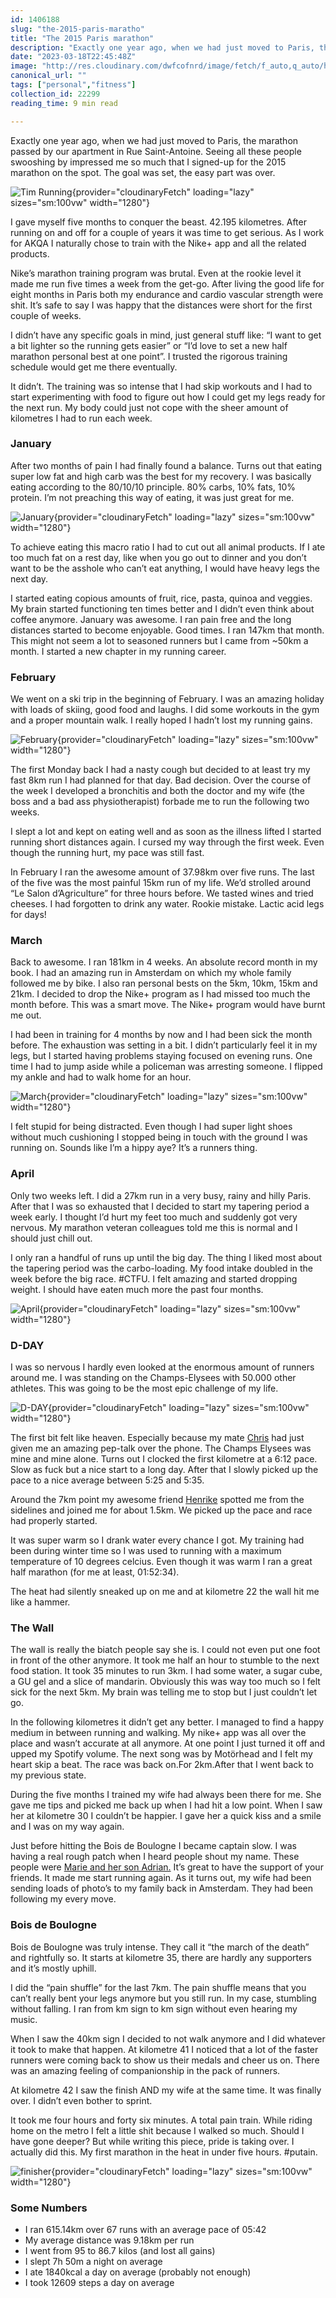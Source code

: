 ```yaml
---
id: 1406188
slug: "the-2015-paris-maratho"
title: "The 2015 Paris marathon"
description: "Exactly one year ago, when we had just moved to Paris, the marathon passed by our apartment in Rue..."
date: "2023-03-18T22:45:48Z"
image: "http://res.cloudinary.com/dwfcofnrd/image/fetch/f_auto,q_auto/https%3A%2F%2Fdev-to-uploads.s3.amazonaws.com%2Fuploads%2Farticles%2Furlbqaankzj82uhwrfq7.jpg"
canonical_url: ""
tags: ["personal","fitness"]
collection_id: 22299
reading_time: 9 min read

---
```


Exactly one year ago, when we had just moved to Paris, the marathon passed by our apartment in Rue Saint-Antoine. Seeing all these people swooshing by impressed me so much that I signed-up for the 2015 marathon on the spot. The goal was set, the easy part was over.

![Tim Running](https://dev-to-uploads.s3.amazonaws.com/uploads/articles/gu3psk58kwz3gfppsmc8.jpg){provider="cloudinaryFetch" loading="lazy" sizes="sm:100vw" width="1280"}

I gave myself five months to conquer the beast. 42.195 kilometres. After running on and off for a couple of years it was time to get serious. As I work for AKQA I naturally chose to train with the Nike+ app and all the related products.

Nike’s marathon training program was brutal. Even at the rookie level it made me run five times a week from the get-go. After living the good life for eight months in Paris both my endurance and cardio vascular strength were shit. It’s safe to say I was happy that the distances were short for the first couple of weeks.

I didn’t have any specific goals in mind, just general stuff like: “I want to get a bit lighter so the running gets easier” or “I’d love to set a new half marathon personal best at one point”. I trusted the rigorous training schedule would get me there eventually.

It didn’t. The training was so intense that I had skip workouts and I had to start experimenting with food to figure out how I could get my legs ready for the next run. My body could just not cope with the sheer amount of kilometres I had to run each week.

### January

After two months of pain I had finally found a balance. Turns out that eating super low fat and high carb was the best for my recovery. I was basically eating according to the 80/10/10 principle. 80% carbs, 10% fats, 10% protein. I’m not preaching this way of eating, it was just great for me.

![January](https://dev-to-uploads.s3.amazonaws.com/uploads/articles/9z60d58hzj247adpsmsn.jpg){provider="cloudinaryFetch" loading="lazy" sizes="sm:100vw" width="1280"}

To achieve eating this macro ratio I had to cut out all animal products. If I ate too much fat on a rest day, like when you go out to dinner and you don’t want to be the asshole who can’t eat anything, I would have heavy legs the next day.

I started eating copious amounts of fruit, rice, pasta, quinoa and veggies. My brain started functioning ten times better and I didn’t even think about coffee anymore. January was awesome. I ran pain free and the long distances started to become enjoyable. Good times. I ran 147km that month. This might not seem a lot to seasoned runners but I came from ~50km a month. I started a new chapter in my running career.

### February

We went on a ski trip in the beginning of February. I was an amazing holiday with loads of skiing, good food and laughs. I did some workouts in the gym and a proper mountain walk. I really hoped I hadn’t lost my running gains.

![February](https://dev-to-uploads.s3.amazonaws.com/uploads/articles/etfg0xoxax0zbyzrmcig.jpg){provider="cloudinaryFetch" loading="lazy" sizes="sm:100vw" width="1280"}

The first Monday back I had a nasty cough but decided to at least try my fast 8km run I had planned for that day. Bad decision. Over the course of the week I developed a bronchitis and both the doctor and my wife (the boss and a bad ass physiotherapist) forbade me to run the following two weeks.

I slept a lot and kept on eating well and as soon as the illness lifted I started running short distances again. I cursed my way through the first week. Even though the running hurt, my pace was still fast.

In February I ran the awesome amount of 37.98km over five runs. The last of the five was the most painful 15km run of my life. We’d strolled around “Le Salon d’Agriculture” for three hours before. We tasted wines and tried cheeses. I had forgotten to drink any water. Rookie mistake. Lactic acid legs for days!

### March

Back to awesome. I ran 181km in 4 weeks. An absolute record month in my book. I had an amazing run in Amsterdam on which my whole family followed me by bike. I also ran personal bests on the 5km, 10km, 15km and 21km. I decided to drop the Nike+ program as I had missed too much the month before. This was a smart move. The Nike+ program would have burnt me out.

I had been in training for 4 months by now and I had been sick the month before. The exhaustion was setting in a bit. I didn’t particularly feel it in my legs, but I started having problems staying focused on evening runs. One time I had to jump aside while a policeman was arresting someone. I flipped my ankle and had to walk home for an hour.

![March](https://dev-to-uploads.s3.amazonaws.com/uploads/articles/1r8u4pxda4nalwwa4x0o.jpg){provider="cloudinaryFetch" loading="lazy" sizes="sm:100vw" width="1280"}

I felt stupid for being distracted. Even though I had super light shoes without much cushioning I stopped being in touch with the ground I was running on. Sounds like I’m a hippy aye? It’s a runners thing.

### April

Only two weeks left. I did a 27km run in a very busy, rainy and hilly Paris. After that I was so exhausted that I decided to start my tapering period a week early. I thought I’d hurt my feet too much and suddenly got very nervous. My marathon veteran colleagues told me this is normal and I should just chill out.

I only ran a handful of runs up until the big day. The thing I liked most about the tapering period was the carbo-loading. My food intake doubled in the week before the big race. #CTFU. I felt amazing and started dropping weight. I should have eaten much more the past four months.

![April](https://dev-to-uploads.s3.amazonaws.com/uploads/articles/4p4xky34q3vxlhfcgfg6.jpg){provider="cloudinaryFetch" loading="lazy" sizes="sm:100vw" width="1280"}

### D-DAY

I was so nervous I hardly even looked at the enormous amount of runners around me. I was standing on the Champs-Elysees with 50.000 other athletes. This was going to be the most epic challenge of my life.

![D-DAY](https://dev-to-uploads.s3.amazonaws.com/uploads/articles/6qsgkyqt7mudojkqok6z.jpg){provider="cloudinaryFetch" loading="lazy" sizes="sm:100vw" width="1280"}

The first bit felt like heaven. Especially because my mate [Chris](https://www.facebook.com/chrisfinch) had just given me an amazing pep-talk over the phone. The Champs Elysees was mine and mine alone. Turns out I clocked the first kilometre at a 6:12 pace. Slow as fuck but a nice start to a long day. After that I slowly picked up the pace to a nice average between 5:25 and 5:35.

Around the 7km point my awesome friend [Henrike](https://www.instagram.com/henrike.theda.klug/) spotted me from the sidelines and joined me for about 1.5km. We picked up the pace and race had properly started.

It was super warm so I drank water every chance I got. My training had been during winter time so I was used to running with a maximum temperature of 10 degrees celcius. Even though it was warm I ran a great half marathon (for me at least, 01:52:34).

The heat had silently sneaked up on me and at kilometre 22 the wall hit me like a hammer.

### The Wall

The wall is really the biatch people say she is. I could not even put one foot in front of the other anymore. It took me half an hour to stumble to the next food station. It took 35 minutes to run 3km. I had some water, a sugar cube, a GU gel and a slice of mandarin. Obviously this was way too much so I felt sick for the next 5km. My brain was telling me to stop but I just couldn’t let go.

In the following kilometres it didn’t get any better. I managed to find a happy medium in between running and walking. My nike+ app was all over the place and wasn’t accurate at all anymore. At one point I just turned it off and upped my Spotify volume. The next song was by Motörhead and I felt my heart skip a beat. The race was back on.For 2km.After that I went back to my previous state.

During the five months I trained my wife had always been there for me. She gave me tips and picked me back up when I had hit a low point. When I saw her at kilometre 30 I couldn’t be happier. I gave her a quick kiss and a smile and I was on my way again.

Just before hitting the Bois de Boulogne I became captain slow. I was having a real rough patch when I heard people shout my name. These people were [Marie and her son Adrian.](https://www.facebook.com/photo.php?fbid=10153775712979392&set=a.10151354689589392&type=1&theater) It’s great to have the support of your friends. It made me start running again. As it turns out, my wife had been sending loads of photo’s to my family back in Amsterdam. They had been following my every move.

### Bois de Boulogne

Bois de Boulogne was truly intense. They call it “the march of the death” and rightfully so. It starts at kilometre 35, there are hardly any supporters and it’s mostly uphill.

I did the “pain shuffle” for the last 7km. The pain shuffle means that you can’t really bent your legs anymore but you still run. In my case, stumbling without falling. I ran from km sign to km sign without even hearing my music.

When I saw the 40km sign I decided to not walk anymore and I did whatever it took to make that happen. At kilometre 41 I noticed that a lot of the faster runners were coming back to show us their medals and cheer us on. There was an amazing feeling of companionship in the pack of runners.

At kilometre 42 I saw the finish AND my wife at the same time. It was finally over. I didn’t even bother to sprint.

It took me four hours and forty six minutes. A total pain train. While riding home on the metro I felt a little shit because I walked so much. Should I have gone deeper? But while writing this piece, pride is taking over. I actually did this. My first marathon in the heat in under five hours. #putain.

![finisher](https://dev-to-uploads.s3.amazonaws.com/uploads/articles/hdxzyzf1wztrl220nwa4.jpg){provider="cloudinaryFetch" loading="lazy" sizes="sm:100vw" width="1280"}

### Some Numbers

*   I ran 615.14km over 67 runs with an average pace of 05:42
*   My average distance was 9.18km per run
*   I went from 95 to 86.7 kilos (and lost all gains)
*   I slept 7h 50m a night on average
*   I ate 1840kcal a day on average (probably not enough)
*   I took 12609 steps a day on average